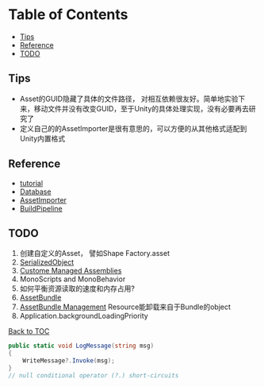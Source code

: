 
Table of Contents
=================

* [Tips](#tips)
* [Reference](#reference)
* [TODO](#todo)

Tips
----

* Asset的GUID隐藏了具体的文件路径， 对相互依赖很友好。简单地实验下来，移动文件并没有改变GUID，至于Unity的具体处理实现，没有必要再去研究了
* 定义自己的的AssetImporter是很有意思的，可以方便的从其他格式适配到Unity内置格式

Reference
---------

* [tutorial](https://learn.unity.com/tutorial/assets-resources-and-assetbundles#5c7f8528edbc2a002053b5a5)
* [Database](https://docs.unity3d.com/Manual/AssetDatabase.html)
* [AssetImporter](https://docs.unity3d.com/Manual/ScriptedImporters.html)
* [BuildPipeline](https://docs.unity3d.com/Manual/BuildPlayerPipeline.html)

TODO
-----

1. 创建自定义的Asset， 譬如Shape Factory.asset
2. [SerializedObject](https://docs.unity3d.com/ScriptReference/SerializedObject.html)
3. [Custome Managed Assemblies](https://docs.unity3d.com/Manual/ScriptCompilationAssemblyDefinitionFiles.html)
4. MonoScripts and MonoBehavior
5. 如何平衡资源读取的速度和内存占用?
6. [AssetBundle](https://docs.unity3d.com/Manual/AssetBundlesIntro.html)
7. [AssetBundle Management](https://docs.unity3d.com/Manual/AssetBundles-Native.html) Resource能卸载来自于Bundle的object
8. Application.backgroundLoadingPriority

[Back to TOC](#table-of-contents)

```csharp
public static void LogMessage(string msg)
{
    WriteMessage?.Invoke(msg);
}
// null conditional operator (?.) short-circuits
```

